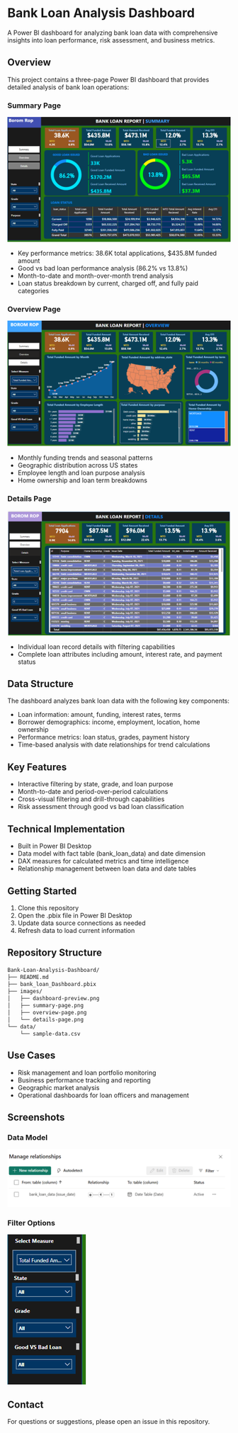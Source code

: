 # Bank Loan Analysis Dashboard

A Power BI dashboard for analyzing bank loan data with comprehensive insights into loan performance, risk assessment, and business metrics.

## Overview

This project contains a three-page Power BI dashboard that provides detailed analysis of bank loan operations:

### Summary Page
![Summary Page](images/summary-page.png)

- Key performance metrics: 38.6K total applications, $435.8M funded amount
- Good vs bad loan performance analysis (86.2% vs 13.8%)
- Month-to-date and month-over-month trend analysis
- Loan status breakdown by current, charged off, and fully paid categories

### Overview Page
![Overview Page](images/overview-page.png)

- Monthly funding trends and seasonal patterns
- Geographic distribution across US states
- Employee length and loan purpose analysis
- Home ownership and loan term breakdowns

### Details Page
![Details Page](images/details-page.png)

- Individual loan record details with filtering capabilities
- Complete loan attributes including amount, interest rate, and payment status

## Data Structure

The dashboard analyzes bank loan data with the following key components:

- Loan information: amount, funding, interest rates, terms
- Borrower demographics: income, employment, location, home ownership
- Performance metrics: loan status, grades, payment history
- Time-based analysis with date relationships for trend calculations

## Key Features

- Interactive filtering by state, grade, and loan purpose
- Month-to-date and period-over-period calculations
- Cross-visual filtering and drill-through capabilities
- Risk assessment through good vs bad loan classification

## Technical Implementation

- Built in Power BI Desktop
- Data model with fact table (bank_loan_data) and date dimension
- DAX measures for calculated metrics and time intelligence
- Relationship management between loan data and date tables

## Getting Started

1. Clone this repository
2. Open the .pbix file in Power BI Desktop
3. Update data source connections as needed
4. Refresh data to load current information

## Repository Structure

```
Bank-Loan-Analysis-Dashboard/
├── README.md
├── bank_loan_Dashboard.pbix
├── images/
│   ├── dashboard-preview.png
│   ├── summary-page.png
│   ├── overview-page.png
│   └── details-page.png
└── data/
    └── sample-data.csv
```

## Use Cases

- Risk management and loan portfolio monitoring
- Business performance tracking and reporting
- Geographic market analysis
- Operational dashboards for loan officers and management

## Screenshots

### Data Model
![Data Model](images/data-model.png)

### Filter Options
![Filters](images/filters.png)

## Contact

For questions or suggestions, please open an issue in this repository.
